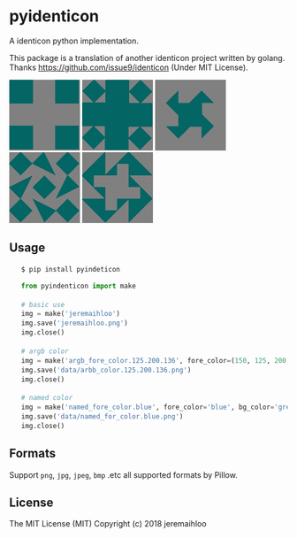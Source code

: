 # pyidenticon

A identicon python implementation.

This package is a translation of another identicon project written by golang. Thanks https://github.com/issue9/identicon (Under MIT License).

![./screenshots/many_index_2.png](./screenshots/many_index_2.png)
![./screenshots/many_index_3.png](./screenshots/many_index_3.png)
![./screenshots/many_index_8.png](./screenshots/many_index_8.png)
![./screenshots/many_index_12.png](./screenshots/many_index_12.png)
![./screenshots/many_index_56.png](./screenshots/many_index_56.png)

## Usage

```console
   $ pip install pyindeticon
```


```python
   from pyindenticon import make

   # basic use
   img = make('jeremaihloo')
   img.save('jeremaihloo.png')
   img.close()

   # argb color
   img = make('argb_fore_color.125.200.136', fore_color=(150, 125, 200, 136), bg_color='grey')
   img.save('data/arbb_color.125.200.136.png')
   img.close()

   # named color
   img = make('named_fore_color.blue', fore_color='blue', bg_color='grey')
   img.save('data/named_for_color.blue.png')
   img.close()
```


## Formats

Support `png`, `jpg`, `jpeg`, `bmp` .etc all supported formats by Pillow.

## License

The MIT License (MIT)
Copyright (c) 2018 jeremaihloo
